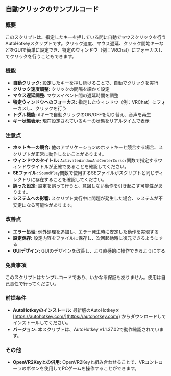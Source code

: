 ## 自動クリックのサンプルコード

### 概要
このスクリプトは、指定したキーを押している間に自動でマウスクリックを行うAutoHotkeyスクリプトです。クリック速度、マウス遅延、クリック開始キーなどをGUIで簡単に設定でき、特定のウィンドウ（例：VRChat）にフォーカスしてクリックを行うこともできます。

### 機能
* **自動クリック:** 設定したキーを押し続けることで、自動でクリックを実行
* **クリック速度調整:** クリックの間隔を細かく設定
* **マウス遅延調整:** マウスイベント間の遅延時間を調整
* **特定ウィンドウへのフォーカス:** 指定したウィンドウ（例：VRChat）にフォーカスし、クリックを行う
* **トグル機能:** `0`キーで自動クリックのON/OFFを切り替え、音声を再生
* **キー状態表示:** 現在設定されているキーの状態をリアルタイムで表示

### 注意点
* **ホットキーの競合:** 他のアプリケーションのホットキーと競合する場合、スクリプトが正常に動作しないことがあります。
* **ウィンドウのタイトル:** `ActivateWindowAndCenterCursor`関数で指定するウィンドウタイトルが正確であることを確認してください。
* **SEファイル:** `SoundPlay`関数で使用するSEファイルがスクリプトと同じディレクトリに存在することを確認してください。
* **誤った設定:** 設定を誤って行うと、意図しない動作を引き起こす可能性があります。
* **システムへの影響:** スクリプト実行中に問題が発生した場合、システムが不安定になる可能性があります。

### 改善点
* **エラー処理:** 例外処理を追加し、エラー発生時に安定した動作を実現する
* **設定保存:** 設定内容をファイルに保存し、次回起動時に復元できるようにする
* **GUIデザイン:** GUIのデザインを改善し、より直感的に操作できるようにする

### 免責事項
このスクリプトはサンプルコードであり、いかなる保証もありません。使用は自己責任で行ってください。

### 前提条件
* **AutoHotkeyのインストール:** 最新版のAutoHotkeyを [https://autohotkey.com/](https://autohotkey.com/) からダウンロードしてインストールしてください。
* **バージョン:** 本スクリプトは、AutoHotkey v1.1.37.02で動作確認されています。

### その他
* **OpenVR2Keyとの併用:** OpenVR2Keyと組み合わせることで、VRコントローラのボタンを使用してPCゲームを操作することができます。
